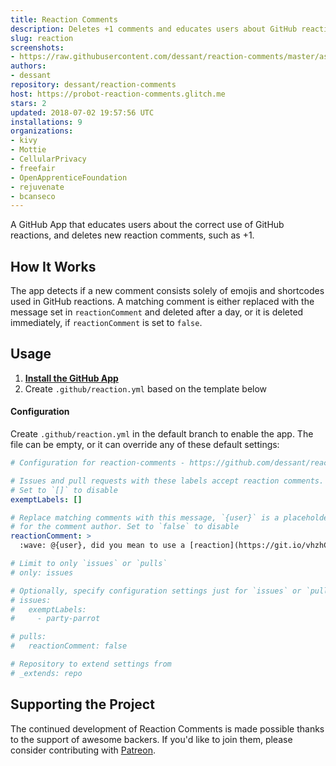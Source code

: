 ```yaml
---
title: Reaction Comments
description: Deletes +1 comments and educates users about GitHub reactions.
slug: reaction
screenshots:
- https://raw.githubusercontent.com/dessant/reaction-comments/master/assets/screenshot.png
authors:
- dessant
repository: dessant/reaction-comments
host: https://probot-reaction-comments.glitch.me
stars: 2
updated: 2018-07-02 19:57:56 UTC
installations: 9
organizations:
- kivy
- Mottie
- CellularPrivacy
- freefair
- OpenApprenticeFoundation
- rejuvenate
- bcanseco
---
```


A GitHub App that educates users about the correct use of GitHub reactions,
and deletes new reaction comments, such as +1.

## How It Works

The app detects if a new comment consists solely of emojis and shortcodes
used in GitHub reactions. A matching comment is either replaced
with the message set in `reactionComment` and deleted after a day,
or it is deleted immediately, if `reactionComment` is set to `false`.

## Usage

1. **[Install the GitHub App](https://github.com/apps/reaction)**
2. Create `.github/reaction.yml` based on the template below

#### Configuration

Create `.github/reaction.yml` in the default branch to enable the app.
The file can be empty, or it can override any of these default settings:

```yaml
# Configuration for reaction-comments - https://github.com/dessant/reaction-comments

# Issues and pull requests with these labels accept reaction comments.
# Set to `[]` to disable
exemptLabels: []

# Replace matching comments with this message, `{user}` is a placeholder
# for the comment author. Set to `false` to disable
reactionComment: >
  :wave: @{user}, did you mean to use a [reaction](https://git.io/vhzhC) instead?

# Limit to only `issues` or `pulls`
# only: issues

# Optionally, specify configuration settings just for `issues` or `pulls`
# issues:
#   exemptLabels:
#     - party-parrot

# pulls:
#   reactionComment: false

# Repository to extend settings from
# _extends: repo
```

## Supporting the Project

The continued development of Reaction Comments is made possible thanks
to the support of awesome backers. If you'd like to join them, please consider
contributing with [Patreon](https://www.patreon.com/dessant).
